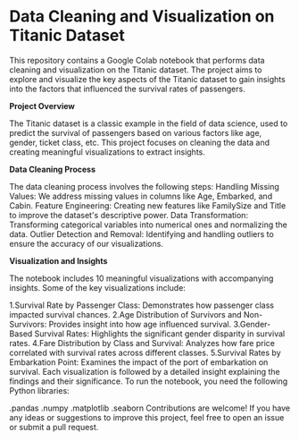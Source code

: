 # Data Cleaning and Visualization on Titanic Dataset
This repository contains a Google Colab notebook that performs data cleaning and visualization on the Titanic dataset. The project aims to explore and visualize the key aspects of the Titanic dataset to gain insights into the factors that influenced the survival rates of passengers.

**Project Overview**

The Titanic dataset is a classic example in the field of data science, used to predict the survival of passengers based on various factors like age, gender, ticket class, etc. This project focuses on cleaning the data and creating meaningful visualizations to extract insights.

**Data Cleaning Process**

The data cleaning process involves the following steps: Handling Missing Values: We address missing values in columns like Age, Embarked, and Cabin. Feature Engineering: Creating new features like FamilySize and Title to improve the dataset's descriptive power. Data Transformation: Transforming categorical variables into numerical ones and normalizing the data. Outlier Detection and Removal: Identifying and handling outliers to ensure the accuracy of our visualizations.

**Visualization and Insights**

The notebook includes 10 meaningful visualizations with accompanying insights. Some of the key visualizations include:

 1.Survival Rate by Passenger Class: Demonstrates how passenger class impacted survival chances.
 2.Age Distribution of Survivors and Non-Survivors: Provides insight into how age influenced survival.
 3.Gender-Based Survival Rates: Highlights the significant gender disparity in survival rates.
 4.Fare Distribution by Class and Survival: Analyzes how fare price correlated with survival rates across different classes.
 5.Survival Rates by Embarkation Point: Examines the impact of the port of embarkation on survival. Each visualization is followed by a detailed insight explaining the findings and their significance.
To run the notebook, you need the following Python libraries:

 .pandas
 .numpy
 .matplotlib
 .seaborn
Contributions are welcome! If you have any ideas or suggestions to improve this project, feel free to open an issue or submit a pull request.
